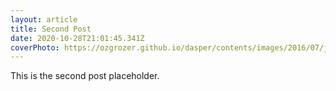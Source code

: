 ```yaml
---
layout: article
title: Second Post
date: 2020-10-28T21:01:45.341Z
coverPhoto: https://ozgrozer.github.io/dasper/contents/images/2016/07/jekyll.jpg
---
```


This is the second post placeholder.
